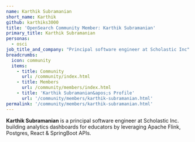 ```yaml
---
name: Karthik Subramanian
short_name: Karthik
github: karthiks3000
title: 'OpenSearch Community Member: Karthik Subramanian'
primary_title: Karthik Subramanian
personas:
  - osci
job_title_and_company: "Principal software engineer at Scholastic Inc"
breadcrumbs:
  icon: community
  items:
    - title: Community
      url: /community/index.html
    - title: Members
      url: /community/members/index.html
    - title: 'Karthik Subramanian&apos;s Profile'
      url: '/community/members/karthik-subramanian.html'
permalink: '/community/members/karthik-subramanian.html'
---
```


**Karthik Subramanian** is a principal software engineer at Scholastic Inc. building analytics dashboards for educators by leveraging Apache Flink, Postgres, React & SpringBoot APIs.

